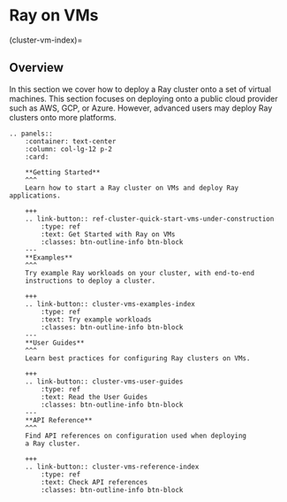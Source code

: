 # Ray on VMs
(cluster-vm-index)=
## Overview

In this section we cover how to deploy a Ray cluster onto a set of virtual machines. This section
focuses on deploying onto a public cloud provider such as AWS, GCP, or Azure. However, advanced
users may deploy Ray clusters onto more platforms.

```{eval-rst}
.. panels::
    :container: text-center
    :column: col-lg-12 p-2
    :card:

    **Getting Started**
    ^^^
    Learn how to start a Ray cluster on VMs and deploy Ray applications.

    +++
    .. link-button:: ref-cluster-quick-start-vms-under-construction
        :type: ref
        :text: Get Started with Ray on VMs
        :classes: btn-outline-info btn-block
    ---
    **Examples**
    ^^^
    Try example Ray workloads on your cluster, with end-to-end
    instructions to deploy a cluster.

    +++
    .. link-button:: cluster-vms-examples-index
        :type: ref
        :text: Try example workloads
        :classes: btn-outline-info btn-block
    ---
    **User Guides**
    ^^^
    Learn best practices for configuring Ray clusters on VMs.

    +++
    .. link-button:: cluster-vms-user-guides
        :type: ref
        :text: Read the User Guides
        :classes: btn-outline-info btn-block
    ---
    **API Reference**
    ^^^
    Find API references on configuration used when deploying
    a Ray cluster.

    +++
    .. link-button:: cluster-vms-reference-index
        :type: ref
        :text: Check API references
        :classes: btn-outline-info btn-block
```
